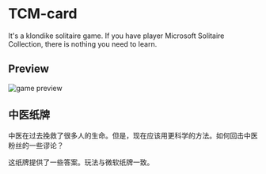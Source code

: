 # TCM-card
It's a klondike solitaire game. If you have player Microsoft Solitaire Collection, there is nothing you need to learn.

## Preview
![game preview](./src/img/TCM-card.gif)


## 中医纸牌
中医在过去挽救了很多人的生命。但是，现在应该用更科学的方法。如何回击中医粉丝的一些谬论？

这纸牌提供了一些答案。玩法与微软纸牌一致。

